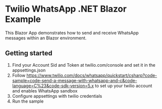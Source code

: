 # Twilio WhatsApp .NET Blazor Example

This Blazor App demonstrates how to send and receive WhatsApp messages within an Blazor environment.

## Getting started

1. Find your Account Sid and Token at twilio.com/console and set it in the appsettings.json
2. Follow https://www.twilio.com/docs/whatsapp/quickstart/csharp?code-sample=code-send-a-message-with-whatsapp-and-c&code-language=C%23&code-sdk-version=5.x to set up your twilio account and enables WhatsApp sandbox
3. Configure appsettings with twilio credentials
4. Run the sample
